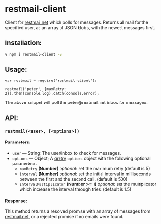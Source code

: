 # restmail-client

Client for [restmail.net](http://restmail.net/) which polls for messages. Returns all mail for the specified user, as an array of JSON blobs, with the newest messages first.

## Installation:
```sh
% npm i restmail-client -S
```

## Usage:
```
var restmail = require('restmail-client');

restmail('peter', {maxRetry: 2}).then(console.log).catch(console.error);
```

The above snippet will poll the peter\@restmail.net inbox for messages.

## API:

### `restmail(<user>, [<options>])`

#### Parameters:

- `user` &mdash; String; The user/inbox to check for messages.
- `options` &mdash; Object; A [qretry](https://www.npmjs.com/package/qretry) `options` object with the following optional parameters:
    - `maxRetry` **(Number)** *optional*: set the maximum retry (default is 5)
    - `interval` **(Number)** *optional*: set the initial interval in milliseconds between the first and the second call. (default is 500)
    - `intervalMultiplicator` **(Number >= 1)** *optional*: set the multiplicator which increase the interval through tries. (default is 1.5)

#### Response:

This method returns a resolved promise with an array of messages from [restmail.net](http://restmail.net/), or a rejected promise if no emails were found.
